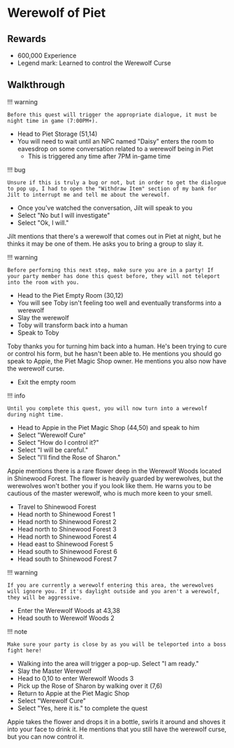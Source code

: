 # Werewolf of Piet

## Rewards

- 600,000 Experience
- Legend mark: Learned to control the Werewolf Curse

## Walkthrough

!!! warning

    Before this quest will trigger the appropriate dialogue, it must be night time in game (7:00PM+).

- Head to Piet Storage (51,14)
- You will need to wait until an NPC named "Daisy" enters the room to eavesdrop on some conversation related to a werewolf being in Piet
    - This is triggered any time after 7PM in-game time

!!! bug

    Unsure if this is truly a bug or not, but in order to get the dialogue to pop up, I had to open the "Withdraw Item" section of my bank for Jilt to interrupt me and tell me about the werewolf.

- Once you've watched the conversation, Jilt will speak to you
- Select "No but I will investigate"
- Select "Ok, I will."

Jilt mentions that there's a werewolf that comes out in Piet at night, but he thinks it may be one of them. He asks you to bring a group to slay it.

!!! warning

    Before performing this next step, make sure you are in a party! If your party member has done this quest before, they will not teleport into the room with you.

- Head to the Piet Empty Room (30,12)
- You will see Toby isn't feeling too well and eventually transforms into a werewolf
- Slay the werewolf
- Toby will transform back into a human
- Speak to Toby

Toby thanks you for turning him back into a human. He's been trying to cure or control his form, but he hasn't been able to. He mentions you should go speak to Appie, the Piet Magic Shop owner. He mentions you also now have the werewolf curse.

- Exit the empty room

!!! info

    Until you complete this quest, you will now turn into a werewolf during night time.

- Head to Appie in the Piet Magic Shop (44,50) and speak to him
- Select "Werewolf Cure"
- Select "How do I control it?"
- Select "I will be careful."
- Select "I'll find the Rose of Sharon."

Appie mentions there is a rare flower deep in the Werewolf Woods located in Shinewood Forest. The flower is heavily guarded by werewolves, but the werewolves won't bother you if you look like them. He warns you to be cautious of the master werewolf, who is much more keen to your smell.

- Travel to Shinewood Forest
- Head north to Shinewood Forest 1
- Head north to Shinewood Forest 2
- Head north to Shinewood Forest 3
- Head north to Shinewood Forest 4
- Head east to Shinewood Forest 5
- Head south to Shinewood Forest 6
- Head south to Shinewood Forest 7

!!! warning

    If you are currently a werewolf entering this area, the werewolves will ignore you. If it's daylight outside and you aren't a werewolf, they will be aggressive.

- Enter the Werewolf Woods at 43,38
- Head south to Werewolf Woods 2

!!! note

    Make sure your party is close by as you will be teleported into a boss fight here!

- Walking into the area will trigger a pop-up. Select "I am ready."
- Slay the Master Werewolf
- Head to 0,10 to enter Werewolf Woods 3
- Pick up the Rose of Sharon by walking over it (7,6)
- Return to Appie at the Piet Magic Shop
- Select "Werewolf Cure"
- Select "Yes, here it is." to complete the quest

Appie takes the flower and drops it in a bottle, swirls it around and shoves it into your face to drink it. He mentions that you still have the werewolf curse, but you can now control it.
